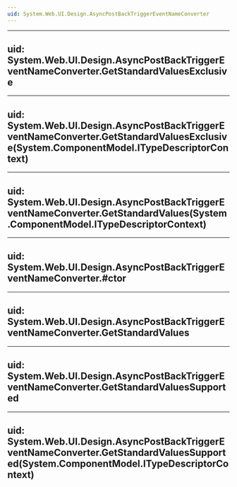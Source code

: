 ```yaml
---
uid: System.Web.UI.Design.AsyncPostBackTriggerEventNameConverter
---
```


---
uid: System.Web.UI.Design.AsyncPostBackTriggerEventNameConverter.GetStandardValuesExclusive
---

---
uid: System.Web.UI.Design.AsyncPostBackTriggerEventNameConverter.GetStandardValuesExclusive(System.ComponentModel.ITypeDescriptorContext)
---

---
uid: System.Web.UI.Design.AsyncPostBackTriggerEventNameConverter.GetStandardValues(System.ComponentModel.ITypeDescriptorContext)
---

---
uid: System.Web.UI.Design.AsyncPostBackTriggerEventNameConverter.#ctor
---

---
uid: System.Web.UI.Design.AsyncPostBackTriggerEventNameConverter.GetStandardValues
---

---
uid: System.Web.UI.Design.AsyncPostBackTriggerEventNameConverter.GetStandardValuesSupported
---

---
uid: System.Web.UI.Design.AsyncPostBackTriggerEventNameConverter.GetStandardValuesSupported(System.ComponentModel.ITypeDescriptorContext)
---
